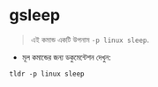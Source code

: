 # gsleep

> এই কমান্ড একটি উপনাম `-p linux sleep`.

- মূল কমান্ডের জন্য ডকুমেন্টেশন দেখুন:

`tldr -p linux sleep`
